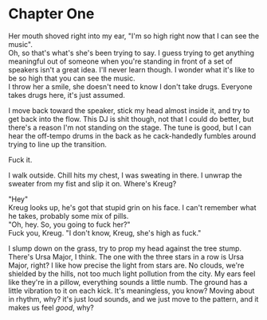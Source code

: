 # Chapter One

Her mouth shoved right into my ear, "I'm so high right now that I can see the music".  
Oh, so that's what's she's been trying to say. I guess trying to get anything meaningful out of someone when you're standing in front of a set of speakers isn't a great idea. I'll never learn though. I wonder what it's like to be so high that you can see the music.  
I throw her a smile, she doesn't need to know I don't take drugs. Everyone takes drugs here, it's just assumed.   
  
I move back toward the speaker, stick my head almost inside it, and try to get back into the flow. This DJ is shit though, not that I could do better, but there's a reason I'm not standing on the stage. The tune is good, but I can hear the off-tempo drums in the back as he cack-handedly fumbles around trying to line up the transition.   
  
Fuck it.   
  
I walk outside. Chill hits my chest, I was sweating in there. I unwrap the sweater from my fist and slip it on. Where's Kreug?   
   
"Hey"  
Kreug looks up, he's got that stupid grin on his face. I can't remember what he takes, probably some mix of pills.   
"Oh, hey. So, you going to fuck her?"  
Fuck you, Kreug. "I don't know, Kreug, she's high as fuck."   
   
I slump down on the grass, try to prop my head against the tree stump. There's Ursa Major, I think. The one with the three stars in a row is Ursa Major, right? I like how precise the light from stars are. No clouds, we're shielded by the hills, not too much light pollution from the city. My ears feel like they're in a pillow, everything sounds a little numb. The ground has a little vibration to it on each kick. It's meaningless, you know? Moving about in rhythm, why? it's just loud sounds, and we just move to the pattern, and it makes us feel *good*, why?